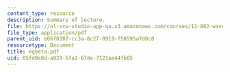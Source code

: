 ```yaml
---
content_type: resource
description: Summary of lecture.
file: https://ol-ocw-studio-app-qa.s3.amazonaws.com/courses/12-802-wave-motions-in-the-ocean-and-atmosphere-spring-2004/05fd0e8da0295fa167de7121ae44fb05_eqbeta.pdf
file_type: application/pdf
parent_uid: e66f8387-cc3a-8c27-8919-f58595a7d8c0
resourcetype: Document
title: eqbeta.pdf
uid: 05fd0e8d-a029-5fa1-67de-7121ae44fb05
---
```


